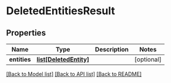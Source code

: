 # DeletedEntitiesResult

## Properties
Name | Type | Description | Notes
------------ | ------------- | ------------- | -------------
**entities** | [**list[DeletedEntity]**](DeletedEntity.md) |  | [optional] 

[[Back to Model list]](../README.md#documentation-for-models) [[Back to API list]](../README.md#documentation-for-api-endpoints) [[Back to README]](../README.md)

